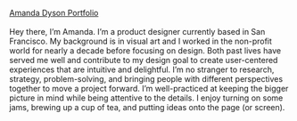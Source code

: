 [Amanda Dyson Portfolio](https://amandadyson.com/index.html)
<br>
<br>
Hey there, I’m Amanda. I’m a product designer currently based in San Francisco. My background is in visual art and I worked in the non-profit world for nearly a decade before focusing on design. Both past lives have served me well and contribute to my design goal to create user-centered experiences that are intuitive and delightful. I’m no stranger to research, strategy, problem-solving, and bringing people with different perspectives together to move a project forward. I’m well-practiced at keeping the bigger picture in mind while being attentive to the details. I enjoy turning on some jams, brewing up a cup of tea, and putting ideas onto the page (or screen).
